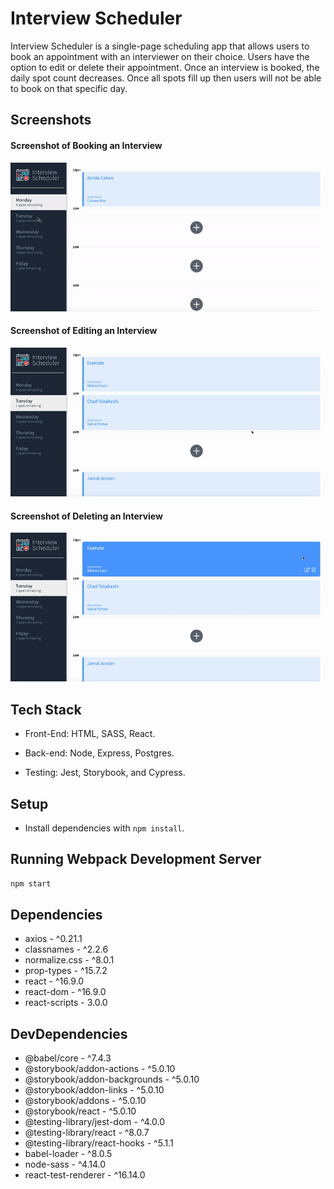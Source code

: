 # Interview Scheduler
 Interview Scheduler is a single-page scheduling app that allows users to book an appointment with an interviewer on their choice. Users have the option to edit or delete their appointment. Once an interview is booked, the daily spot count decreases. Once all spots fill up then users will not be able to book on that specific day.

## Screenshots
#### Screenshot of Booking an Interview
!["Screenshot of Booking an Interview"](https://github.com/lukebergmann/scheduler/blob/master/docs/CreateNewInterview.gif?raw=true)
#### Screenshot of Editing an Interview
!["Screenshot of Editing an Interview"](https://github.com/lukebergmann/scheduler/blob/master/docs/EditInterview.gif?raw=true)
#### Screenshot of Deleting an Interview
!["Screenshot of Deleting an Interview"](https://github.com/lukebergmann/scheduler/blob/master/docs/DeleteInterview.gif?raw=true)

## Tech Stack
* Front-End: HTML, SASS, React.

* Back-end: Node, Express, Postgres.

* Testing: Jest, Storybook, and Cypress.

## Setup

* Install dependencies with `npm install`.

## Running Webpack Development Server

```sh
npm start
```
## Dependencies 
  * axios -  ^0.21.1
  * classnames -  ^2.2.6
  * normalize.css -  ^8.0.1
  * prop-types -  ^15.7.2
  * react -  ^16.9.0
  * react-dom -  ^16.9.0
  * react-scripts -  3.0.0
 ## DevDependencies 
  * @babel/core - ^7.4.3
  * @storybook/addon-actions - ^5.0.10
  * @storybook/addon-backgrounds - ^5.0.10
  * @storybook/addon-links - ^5.0.10
  * @storybook/addons - ^5.0.10
  * @storybook/react - ^5.0.10
  * @testing-library/jest-dom - ^4.0.0
  * @testing-library/react - ^8.0.7
  * @testing-library/react-hooks - ^5.1.1
  * babel-loader - ^8.0.5
  * node-sass - ^4.14.0
  * react-test-renderer - ^16.14.0
  

